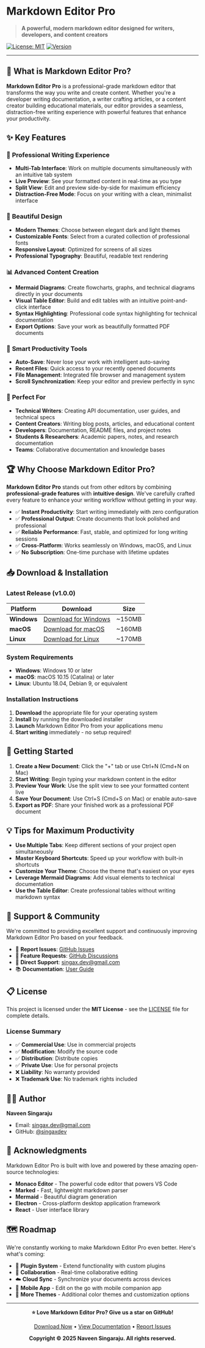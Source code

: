 # Markdown Editor Pro

> **A powerful, modern markdown editor designed for writers, developers, and content creators**

[![License: MIT](https://img.shields.io/badge/License-MIT-yellow.svg)](https://opensource.org/licenses/MIT)
[![Version](https://img.shields.io/badge/Version-1.0.0-blue.svg)](https://github.com/singaxdev/markdown-editor-pro/releases)

---

## 🚀 What is Markdown Editor Pro?

**Markdown Editor Pro** is a professional-grade markdown editor that transforms the way you write and create content. Whether you're a developer writing documentation, a writer crafting articles, or a content creator building educational materials, our editor provides a seamless, distraction-free writing experience with powerful features that enhance your productivity.

## ✨ Key Features

### 📝 **Professional Writing Experience**
- **Multi-Tab Interface**: Work on multiple documents simultaneously with an intuitive tab system
- **Live Preview**: See your formatted content in real-time as you type
- **Split View**: Edit and preview side-by-side for maximum efficiency
- **Distraction-Free Mode**: Focus on your writing with a clean, minimalist interface

### 🎨 **Beautiful Design**
- **Modern Themes**: Choose between elegant dark and light themes
- **Customizable Fonts**: Select from a curated collection of professional fonts
- **Responsive Layout**: Optimized for screens of all sizes
- **Professional Typography**: Beautiful, readable text rendering

### 📊 **Advanced Content Creation**
- **Mermaid Diagrams**: Create flowcharts, graphs, and technical diagrams directly in your documents
- **Visual Table Editor**: Build and edit tables with an intuitive point-and-click interface
- **Syntax Highlighting**: Professional code syntax highlighting for technical documentation
- **Export Options**: Save your work as beautifully formatted PDF documents

### 🔧 **Smart Productivity Tools**
- **Auto-Save**: Never lose your work with intelligent auto-saving
- **Recent Files**: Quick access to your recently opened documents
- **File Management**: Integrated file browser and management system
- **Scroll Synchronization**: Keep your editor and preview perfectly in sync

### 🎯 **Perfect For**
- **Technical Writers**: Creating API documentation, user guides, and technical specs
- **Content Creators**: Writing blog posts, articles, and educational content
- **Developers**: Documentation, README files, and project notes
- **Students & Researchers**: Academic papers, notes, and research documentation
- **Teams**: Collaborative documentation and knowledge bases

## 🏆 Why Choose Markdown Editor Pro?

**Markdown Editor Pro** stands out from other editors by combining **professional-grade features** with **intuitive design**. We've carefully crafted every feature to enhance your writing workflow without getting in your way.

- ✅ **Instant Productivity**: Start writing immediately with zero configuration
- ✅ **Professional Output**: Create documents that look polished and professional
- ✅ **Reliable Performance**: Fast, stable, and optimized for long writing sessions
- ✅ **Cross-Platform**: Works seamlessly on Windows, macOS, and Linux
- ✅ **No Subscription**: One-time purchase with lifetime updates

## 📥 Download & Installation

### Latest Release (v1.0.0)

| Platform | Download | Size |
|----------|----------|------|
| **Windows** | [Download for Windows](https://github.com/singaxdev/markdown-editor-pro/releases/latest) | ~150MB |
| **macOS** | [Download for macOS](https://github.com/singaxdev/markdown-editor-pro/releases/latest) | ~160MB |
| **Linux** | [Download for Linux](https://github.com/singaxdev/markdown-editor-pro/releases/latest) | ~170MB |

### System Requirements

- **Windows**: Windows 10 or later
- **macOS**: macOS 10.15 (Catalina) or later  
- **Linux**: Ubuntu 18.04, Debian 9, or equivalent

### Installation Instructions

1. **Download** the appropriate file for your operating system
2. **Install** by running the downloaded installer
3. **Launch** Markdown Editor Pro from your applications menu
4. **Start writing** immediately - no setup required!

## 🎯 Getting Started

1. **Create a New Document**: Click the "+" tab or use Ctrl+N (Cmd+N on Mac)
2. **Start Writing**: Begin typing your markdown content in the editor
3. **Preview Your Work**: Use the split view to see your formatted content live
4. **Save Your Document**: Use Ctrl+S (Cmd+S on Mac) or enable auto-save
5. **Export as PDF**: Share your finished work as a professional PDF document

## 💡 Tips for Maximum Productivity

- **Use Multiple Tabs**: Keep different sections of your project open simultaneously
- **Master Keyboard Shortcuts**: Speed up your workflow with built-in shortcuts
- **Customize Your Theme**: Choose the theme that's easiest on your eyes
- **Leverage Mermaid Diagrams**: Add visual elements to technical documentation
- **Use the Table Editor**: Create professional tables without writing markdown syntax

## 🤝 Support & Community

We're committed to providing excellent support and continuously improving Markdown Editor Pro based on your feedback.

- 🐛 **Report Issues**: [GitHub Issues](https://github.com/singaxdev/markdown-editor-pro/issues)
- 💬 **Feature Requests**: [GitHub Discussions](https://github.com/singaxdev/markdown-editor-pro/discussions)
- 📧 **Direct Support**: [singax.dev@gmail.com](mailto:singax.dev@gmail.com)
- 📚 **Documentation**: [User Guide](https://github.com/singaxdev/markdown-editor-pro/wiki)

## 📋 License

This project is licensed under the **MIT License** - see the [LICENSE](LICENSE) file for complete details.

### License Summary
- ✅ **Commercial Use**: Use in commercial projects
- ✅ **Modification**: Modify the source code
- ✅ **Distribution**: Distribute copies
- ✅ **Private Use**: Use for personal projects
- ❌ **Liability**: No warranty provided
- ❌ **Trademark Use**: No trademark rights included

## 👨‍💻 Author

**Naveen Singaraju**
- Email: [singax.dev@gmail.com](mailto:singax.dev@gmail.com)
- GitHub: [@singaxdev](https://github.com/singaxdev)

## 🙏 Acknowledgments

Markdown Editor Pro is built with love and powered by these amazing open-source technologies:

- **Monaco Editor** - The powerful code editor that powers VS Code
- **Marked** - Fast, lightweight markdown parser
- **Mermaid** - Beautiful diagram generation
- **Electron** - Cross-platform desktop application framework
- **React** - User interface library

## 🗺️ Roadmap

We're constantly working to make Markdown Editor Pro even better. Here's what's coming:

- 🔌 **Plugin System** - Extend functionality with custom plugins
- 👥 **Collaboration** - Real-time collaborative editing
- ☁️ **Cloud Sync** - Synchronize your documents across devices
- 📱 **Mobile App** - Edit on the go with mobile companion app
- 🎨 **More Themes** - Additional color themes and customization options

---

<div align="center">

**⭐ Love Markdown Editor Pro? Give us a star on GitHub!**

[Download Now](https://github.com/singaxdev/markdown-editor-pro/releases/latest) • [View Documentation](https://github.com/singaxdev/markdown-editor-pro/wiki) • [Report Issues](https://github.com/singaxdev/markdown-editor-pro/issues)

**Copyright © 2025 Naveen Singaraju. All rights reserved.**

</div>